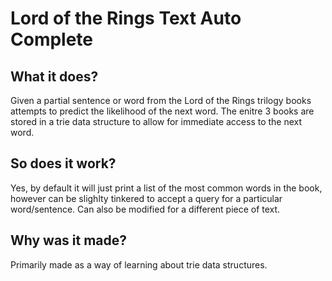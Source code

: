 # Lord of the Rings Text Auto Complete

## What it does?
Given a partial sentence or word from the Lord of the Rings trilogy books attempts to predict the likelihood of the next word. The enitre 3 books are stored in a trie data structure to allow for immediate access to the next word.

## So does it work?
Yes, by default it will just print a list of the most common words in the book, however can be slighlty tinkered to accept a query for a particular word/sentence. Can also be modified for a different piece of text.

## Why was it made?
Primarily made as a way of learning about trie data structures.


